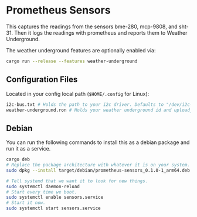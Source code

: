 # Prometheus Sensors

This captures the readings from the sensors bme-280, mcp-9808, and sht-31.
Then it logs the readings with prometheus and reports them to Weather
Underground.

The weather underground features are optionally enabled via:

```sh
cargo run --release --features weather-underground
```

## Configuration Files

Located in your config local path (`$HOME/.config` for Linux):

```sh
i2c-bus.txt # Holds the path to your i2c driver. Defaults to "/dev/i2c-1".
weather-underground.ron # Holds your weather underground id and upload_key.
```

## Debian

You can run the following commands to install this as a debian package and run
it as a service.

```sh
cargo deb
# Replace the package architecture with whatever it is on your system.
sudo dpkg --install target/debian/prometheus-sensors_0.1.0-1_arm64.deb

# Tell systemd that we want it to look for new things.
sudo systemctl daemon-reload
# Start every time we boot.
sudo systemctl enable sensors.service
# Start it now.
sudo systemctl start sensors.service
```
